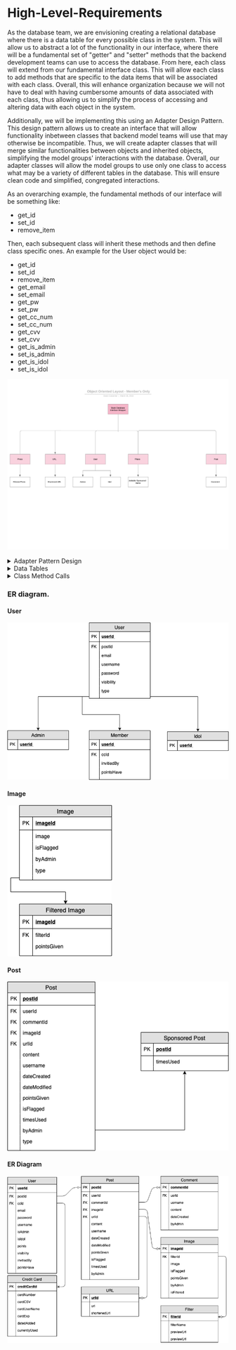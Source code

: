 # High-Level-Requirements

As the database team, we are envisioning creating a relational database where there is a data table for every possible class in the system. This will allow us to abstract a lot of the functionality in our interface, where there will be a fundamental set of "getter" and "setter" methods that the backend development teams can use to access the database. From here, each class will extend from our fundamental interface class. This will allow each class to add methods that are specific to the data items that will be associated with each class. Overall, this will enhance organization because we will not have to deal with having cumbersome amounts of data associated with each class, thus allowing us to simplify the process of accessing and altering data with each object in the system.

Additionally, we will be implementing this using an Adapter Design Pattern. This design pattern allows us to create an interface that will allow functionality inbetween classes that backend model teams will use that may otherwise be incompatible. Thus, we will create adapter classes that will merge similar functionalities between objects and inherited objects, simplifying the model groups' interactions with the database. Overall, our adapter classes will allow the model groups to use only one class to access what may be a variety of different tables in the database. This will ensure clean code and simplified, congregated interactions. 

As an overarching example, the fundamental methods of our interface will be something like:
 - get_id
 - set_id
 - remove_item
 
Then, each subsequent class will inherit these methods and then define class specific ones. An example for the User object would be:
 - get_id
 - set_id
 - remove_item
 - get_email
 - set_email
 - get_pw
 - set_pw
 - get_cc_num
 - set_cc_num
 - get_cvv
 - set_cvv
 - get_is_admin
 - set_is_admin
 - get_is_idol
 - set_is_idol


![alt text](https://github.com/320-group4/High-Level-Requirements/blob/master/Object%20Oriented%20Members%20Only%20-%20Fault%20Tree%20Analysis%20Example.png)


<details>
 <summary> Adapter Pattern Design </summary>
 
 ![alt text](https://github.com/320-group4/High-Level-Requirements/blob/master/Member%20Adapter%20Pattern.png)
 
 ![alt text](https://github.com/320-group4/High-Level-Requirements/blob/master/Photo%20Adapter%20Diagram.png)
 
 ![alt text](https://github.com/320-group4/High-Level-Requirements/blob/master/Post-CommentAdapterPattern.png)
 
 ![alt text](https://github.com/320-group4/High-Level-Requirements/blob/master/URL-URLShortenerAdapterPattern.png)

</details>




<details>
  <summary> Data Tables </summary>
  
  ### User
  | ID | Email | Password | CC Number | CVV | Is Admin |  Is Idol | Points | Visibility | Invited By |
  | :- | :---: | :------: | :-------: | :-: | :-----: | :----: | :---: | :----: | :----: |
  | Integer | String | String | Integer | Integer | Boolean | Boolean | Integer | Boolean | Integer |
  
  ### URL
  | ID | Text/Link | Shortened URL Key | User Key | Associated Website |
  | :- | :---: | :------: | :-------: | :-: |
  | Integer | String | Integer | Integer | String |
  
  ### Shortened URL
  | ID | Text/Link | Shortened URL Key | User Key | Associated Website |
  | :- | :---: | :------: | :-------: | :-: |
  | Integer | String | Integer | Integer | String |
  
  ### Sponsored Items
  | ID | Company | Points Given | Description | Size | Times Used |
  | :- | :---: | :------: | :-------: | :-: | :-----: |
  | Integer | String | Integer | String | Int x Int | Integer |
  
  ### Comment
  | ID | User Key | Original Post Key | Content of Comment | Date Created | Points Given |
  | :- | :---: | :------: | :-------: | :----: | :-----: |
  | Integer | Integer | Integer | String | Date and Time Field | Integer |
  
  ### Filtered Image
  | ID | Filters Key | Sponsored Items Key | Original Image Key | Points Given | Done by Admin | Post Key | Date Created | User Key | 
  | :- | :-----: | :------: | :-------: | :-----: | :----: | :----: | :----: | :----: |
  | Integer | Integer | Integer | Integer | Integer | Boolean | Integer | Date & Time Field | Integer |
  
  ### Filters
  | ID | Filter Name | Description | Points Given |
  | :- | :---: | :------: | :-------: |
  | Integer | String | String | Integer |
  
  ### Image
  | ID | User Key | Image Format | Date Created | Associated Website | Flagged | Filtered Photo Key | Post Key |
  | :- | :---: | :------: | :-------: | :-: | :-----: | :----: | :----: |
  | Integer | String | String | Date & Time Field | String | Boolean | Integer | Integer |

  ### Post
  | ID  | Image Key | Comment Key | User Key | Date Created | Date Modified | Content | Is Flagged | 
  | :- | :---: | :------: | :-------: | :-: | :-----: | :----: | :----: |
  | Integer | Integer | Integer | Integer | Date & Time Field | Date & Time Field | String | Boolean | 
  
</details>



<details>
 <summary> Class Method Calls </summary>
 
### URL
 - get_id()
 - set_id()
 - remove_item()
 - get_link()
 - set_link()
 - get_shortened_key()
 - set_shortened_key()
 - get_user_key()
 - set_user_key()
 - get_website()
 - set_website()
 
 ### Shortened URL
 - get_id()
 - set_id()
 - remove_item()
 - get_link()
 - set_link()
 - get_original_key()
 - set_original_key()
 - get_user_key()
 - set_user_key()
 - get_website()
 - set_website()
 
### Sponsored Item
 - get_id()
 - set_id()
 - remove_item()
 - get_company()
 - set_company()
 - get_points()
 - set_points()
 - get_description()
 - set_description()
 - get_size()
 - set_size()
 - get_times_used()
 - set_times_used()
 
### Comment
 - get_id()
 - set_id()
 - remove_item()
 - get_key_post()
 - set_key_post()
 - get_comment()
 - set_comment()
 - get_time_posted()
 - set_time_posted()
 - get_points()
 - set_points()
 
### Filtered Image
 - get_id()
 - set_id()
 - remove_item()
 - get_filters()
 - set_filters()
 - get_user_key()
 - set_user_key()
 - get_added_items()
 - set_added_items()
 - get_post()
 - set_post()
 - get_points()
 - set_points()
 - get_done_by_admin()
 - set_done_by_admin()
 - get_time()
 - set_time()
 
### Filters
 - get_id()
 - set_id()
 - remove_item()
 - get_name()
 - set_name()
 - get_description()
 - set_description()
 - get_points()
 - set_points()
 
### Image
 - get_id()
 - set_id()
 - remove_item()
 - get_post()
 - set_post()
 - get_time()
 - set_time()
 - get_user_key()
 - set_user_key()
 - get_format()
 - set_format()
 - get_time()
 - set_time()
 - get_website()
 - set_website()
 - get_is_flagged()
 - set_is_flagged()
 - get_filtered()
 - set_filtered()
 
### Post
 - get_id()
 - set_id()
 - remove_item()
 - get_image()
 - set_image()
 - get_comments()
 - set_comments()
 - get_user_key()
 - set_user_key()
 - get_time_modified()
 - set_time_modified()
 - get_time()
 - set_time()
 - get_content()
 - set_content()
 - get_is_flagged()
 - set_is_flagged()
 
 
 
</details>



### ER diagram.

#### User
![](user.png)

#### Image
![](image.png)

#### Post
![](post.png)

#### ER Diagram
![](entire_map.png)
